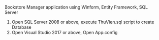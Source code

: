 Bookstore Manager application using Winform, Entity Framework, SQL Server
1. Open SQL Server 2008 or above, execute ThuVien.sql script to create Database
2. Open Visual Studio 2017 or above, Open App.config